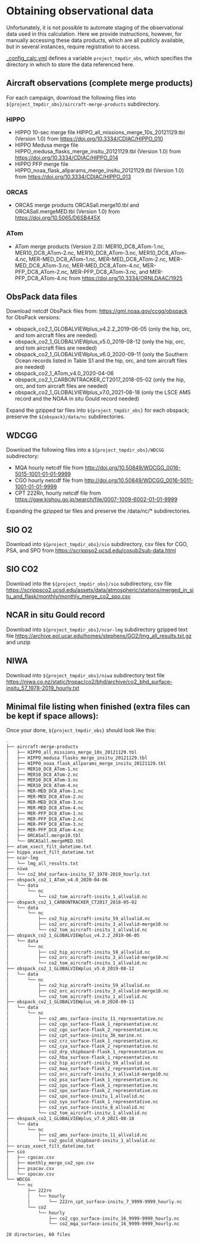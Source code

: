 # Obtaining observational data

Unfortunately, it is not possible to automate staging of the observational data used in this calculation. Here we provide instructions, however, for manually accessing these data products, which are all publicly available, but in several instances, require registration to access.

[_config_calc.yml](./_config_calc.yml) defines a variable `project_tmpdir_obs`, which specifies the directory in which to store the data referenced here.



## Aircraft observations (complete merge products)

For each campaign, download the following files into `${project_tmpdir_obs}/aircraft-merge-products` subdirectory.

### HIPPO

- HIPPO 10-sec merge file HIPPO_all_missions_merge_10s_20121129.tbl (Version 1.0) from https://doi.org/10.3334/CDIAC/HIPPO_010
- HIPPO Medusa merge file HIPPO_medusa_flasks_merge_insitu_20121129.tbl (Version 1.0) from https://doi.org/10.3334/CDIAC/HIPPO_014
- HIPPO PFP merge file HIPPO_noaa_flask_allparams_merge_insitu_20121129.tbl (Version 1.0) from https://doi.org/10.3334/CDIAC/HIPPO_013

### ORCAS

- ORCAS merge products ORCASall.merge10.tbl and ORCASall.mergeMED.tbl (Version 1.0) from https://doi.org/10.5065/D6SB445X

### ATom

- ATom merge products (Version 2.0): 
MER10_DC8_ATom-1.nc, MER10_DC8_ATom-2.nc, MER10_DC8_ATom-3.nc, MER10_DC8_ATom-4.nc, MER-MED_DC8_ATom-1.nc, MER-MED_DC8_ATom-2.nc, 
MER-MED_DC8_ATom-3.nc, MER-MED_DC8_ATom-4.nc, MER-PFP_DC8_ATom-2.nc, MER-PFP_DC8_ATom-3.nc, and MER-PFP_DC8_ATom-4.nc 
from https://doi.org/10.3334/ORNLDAAC/1925


## ObsPack data files

Download netcdf ObsPack files from:
https://gml.noaa.gov/ccgg/obspack
for ObsPack versions:
- obspack_co2_1_GLOBALVIEWplus_v4.2.2_2019-06-05 (only the hip, orc, and tom aircraft files are needed)
- obspack_co2_1_GLOBALVIEWplus_v5.0_2019-08-12 (only the hip, orc, and tom aircraft files are needed)
- obspack_co2_1_GLOBALVIEWplus_v6.0_2020-09-11 (only the Southern Ocean records listed in Table S1 and the hip, orc, and tom aircraft files are needed)
- obspack_co2_1_ATom_v4.0_2020-04-06
- obspack_co2_1_CARBONTRACKER_CT2017_2018-05-02 (only the hip, orc, and tom aircraft files are needed)
- obspack_co2_1_GLOBALVIEWplus_v7.0_2021-08-18 (only the LSCE AMS record and the NOAA in situ Gould record needed)

Expand the gzipped tar files into `${project_tmpdir_obs}` for each obspack; preserve the `${obspack}/data/nc` subdirectories.

## WDCGG

Download the following files into a `${project_tmpdir_obs}/WDCGG` subdirectory:

- MQA hourly netcdf file from http://doi.org/10.50849/WDCGG_0016-5015-1001-01-01-9999
- CGO hourly netcdf file from http://doi.org/10.50849/WDCGG_0016-5011-1001-01-01-9999
- CPT 222Rn, hourly netcdf file from https://gaw.kishou.go.jp/search/file/0007-1009-6002-01-01-9999

Expanding the gzipped tar files and preserve the /data/nc/* subdirectories.


## SIO O2

Download into `${project_tmpdir_obs}/sio` subdirectory, csv files for CGO, PSA, and SPO from https://scrippso2.ucsd.edu/cosub2sub-data.html


## SIO CO2

Download into the `${project_tmpdir_obs}/sio` subdirectory, csv file https://scrippsco2.ucsd.edu/assets/data/atmospheric/stations/merged_in_situ_and_flask/monthly/monthly_merge_co2_spo.csv


## NCAR in situ Gould record

Download into `${project_tmpdir_obs}/ncar-lmg` subdirectory gzipped text file https://archive.eol.ucar.edu/homes/stephens/GO2/lmg_all_results.txt.gz
and unzip


## NIWA

Download into `${project_tmpdir_obs}/niwa` subdirectory text file https://niwa.co.nz/static/tropac/co2/bhd/archive/co2_bhd_surface-insitu_57_1978-2019_hourly.txt


## Minimal file listing when finished (extra files can be kept if space allows):

Once your done, `${project_tmpdir_obs}` should look like this:
```bash
.
├── aircraft-merge-products
│   ├── HIPPO_all_missions_merge_10s_20121129.tbl
│   ├── HIPPO_medusa_flasks_merge_insitu_20121129.tbl
│   ├── HIPPO_noaa_flask_allparams_merge_insitu_20121129.tbl
│   ├── MER10_DC8_ATom-1.nc
│   ├── MER10_DC8_ATom-2.nc
│   ├── MER10_DC8_ATom-3.nc
│   ├── MER10_DC8_ATom-4.nc
│   ├── MER-MED_DC8_ATom-1.nc
│   ├── MER-MED_DC8_ATom-2.nc
│   ├── MER-MED_DC8_ATom-3.nc
│   ├── MER-MED_DC8_ATom-4.nc
│   ├── MER-PFP_DC8_ATom-1.nc
│   ├── MER-PFP_DC8_ATom-2.nc
│   ├── MER-PFP_DC8_ATom-3.nc
│   ├── MER-PFP_DC8_ATom-4.nc
│   ├── ORCASall.merge10.tbl
│   └── ORCASall.mergeMED.tbl
├── atom_xsect_filt_datetime.txt
├── hippo_xsect_filt_datetime.txt
├── ncar-lmg
│   └── lmg_all_results.txt
├── niwa
│   └── co2_bhd_surface-insitu_57_1978-2019_hourly.txt
├── obspack_co2_1_ATom_v4.0_2020-04-06
│   └── data
│       └── nc
│           └── co2_tom_aircraft-insitu_1_allvalid.nc
├── obspack_co2_1_CARBONTRACKER_CT2017_2018-05-02
│   └── data
│       └── nc
│           ├── co2_hip_aircraft-insitu_59_allvalid.nc
│           ├── co2_orc_aircraft-insitu_3_allvalid-merge10.nc
│           └── co2_tom_aircraft-insitu_1_allvalid.nc
├── obspack_co2_1_GLOBALVIEWplus_v4.2.2_2019-06-05
│   └── data
│       └── nc
│           ├── co2_hip_aircraft-insitu_59_allvalid.nc
│           ├── co2_orc_aircraft-insitu_3_allvalid-merge10.nc
│           └── co2_tom_aircraft-insitu_1_allvalid.nc
├── obspack_co2_1_GLOBALVIEWplus_v5.0_2019-08-12
│   └── data
│       └── nc
│           ├── co2_hip_aircraft-insitu_59_allvalid.nc
│           ├── co2_orc_aircraft-insitu_3_allvalid-merge10.nc
│           └── co2_tom_aircraft-insitu_1_allvalid.nc
├── obspack_co2_1_GLOBALVIEWplus_v6.0_2020-09-11
│   └── data
│       └── nc
│           ├── co2_ams_surface-insitu_11_representative.nc
│           ├── co2_cgo_surface-flask_1_representative.nc
│           ├── co2_cgo_surface-flask_2_representative.nc
│           ├── co2_cpt_surface-insitu_36_marine.nc
│           ├── co2_crz_surface-flask_1_representative.nc
│           ├── co2_cya_surface-flask_2_representative.nc
│           ├── co2_drp_shipboard-flask_1_representative.nc
│           ├── co2_hba_surface-flask_1_representative.nc
│           ├── co2_hip_aircraft-insitu_59_allvalid.nc
│           ├── co2_maa_surface-flask_2_representative.nc
│           ├── co2_orc_aircraft-insitu_3_allvalid-merge10.nc
│           ├── co2_psa_surface-flask_1_representative.nc
│           ├── co2_spo_surface-flask_1_representative.nc
│           ├── co2_spo_surface-flask_2_representative.nc
│           ├── co2_spo_surface-insitu_1_allvalid.nc
│           ├── co2_syo_surface-flask_1_representative.nc
│           ├── co2_syo_surface-insitu_8_allvalid.nc
│           └── co2_tom_aircraft-insitu_1_allvalid.nc
├── obspack_co2_1_GLOBALVIEWplus_v7.0_2021-08-18
│   └── data
│       └── nc
│           ├── co2_ams_surface-insitu_11_allvalid.nc
│           └── co2_gould_shipboard-insitu_1_allvalid.nc
├── orcas_xsect_filt_datetime.txt
├── sio
│   ├── cgocav.csv
│   ├── monthly_merge_co2_spo.csv
│   ├── psacav.csv
│   └── spocav.csv
└── WDCGG
    └── nc
        ├── 222rn
        │   └── hourly
        │       └── 222rn_cpt_surface-insitu_7_9999-9999_hourly.nc
        └── co2
            └── hourly
                ├── co2_cgo_surface-insitu_16_9999-9999_hourly.nc
                └── co2_mqa_surface-insitu_16_9999-9999_hourly.nc

28 directories, 60 files
```



